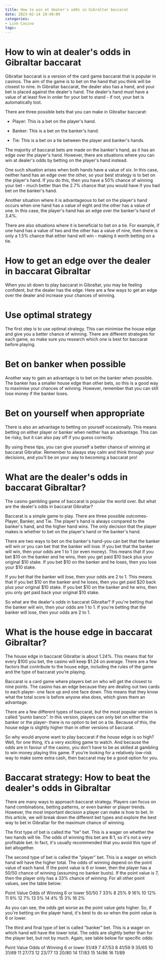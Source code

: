 ```yaml
---
title: How to win at dealer's odds in Gibraltar baccarat
date: 2023-02-14 19:49:09
categories:
- Live Casino
tags:
---
```



#  How to win at dealer's odds in Gibraltar baccarat

Gibraltar baccarat is a version of the card game baccarat that is popular in casinos. The aim of the game is to bet on the hand that you think will be closest to nine. In Gibraltar baccarat, the dealer also has a hand, and your bet is placed against the dealer's hand. The dealer's hand must have a value of at least five in order for your bet to stand - if not, your bet is automatically lost.

There are three possible bets that you can make in Gibraltar baccarat:

- Player: This is a bet on the player's hand.

- Banker: This is a bet on the banker's hand.

- Tie: This is a bet on a tie between the player and banker's hands.


The majority of baccarat bets are made on the banker's hand, as it has an edge over the player's hand. However, there are situations where you can win at dealer's odds by betting on the player's hand instead.

One such situation arises when both hands have a value of six. In this case, neither hand has an edge over the other, so your best strategy is to bet on the player's hand. If you do this, then you have a 50% chance of winning your bet - much better than the 2.7% chance that you would have if you had bet on the banker's hand.

Another situation where it is advantageous to bet on the player's hand occurs when one hand has a value of eight and the other has a value of one. In this case, the player's hand has an edge over the banker's hand of 3.4%.

There are also situations where it is beneficial to bet on a tie. For example, if one hand has a value of two and the other has a value of nine, then there is only a 1.5% chance that either hand will win - making it worth betting on a tie.

#  How to get an edge over the dealer in baccarat Gibraltar

When you sit down to play baccarat in Gibraltar, you may be feeling confident, but the dealer has the edge. Here are a few ways to get an edge over the dealer and increase your chances of winning.

# Use optimal strategy

The first step is to use optimal strategy. This can minimise the house edge and give you a better chance of winning. There are different strategies for each game, so make sure you research which one is best for baccarat before playing.

# Bet on banker when possible

Another way to gain an advantage is to bet on the banker when possible. The banker has a smaller house edge than other bets, so this is a good way to maximise your chances of winning. However, remember that you can still lose money if the banker loses.

# Bet on yourself when appropriate

There is also an advantage to betting on yourself occasionally. This means betting on either player or banker when neither has an advantage. This can be risky, but it can also pay off if you guess correctly.

By using these tips, you can give yourself a better chance of winning at baccarat Gibraltar. Remember to always stay calm and think through your decisions, and you’ll be on your way to becoming a baccarat pro!

#  What are the dealer's odds in baccarat Gibraltar?

The casino gambling game of baccarat is popular the world over. But what are the dealer's odds in baccarat Gibraltar?

Baccarat is a simple game to play. There are three possible outcomes-Player, Banker, and Tie. The player's hand is always compared to the banker's hand, and the higher hand wins. The only decision that the player makes is whether to bet on the player's hand or the banker's hand.

There are two ways to bet on the banker's hand-you can bet that the banker will win or you can bet that the banker will lose. If you bet that the banker will win, then your odds are 1 to 1 (or even money). This means that if you bet $10 on the banker and he wins, then you get paid $10 back plus your original $10 stake. If you bet $10 on the banker and he loses, then you lose your $10 stake.

If you bet that the banker will lose, then your odds are 2 to 1. This means that if you bet $10 on the banker and he loses, then you get paid $20 back plus your original $10 stake. If you bet $10 on the banker and he wins, then you only get paid back your original $10 stake.

So what are the dealer's odds in baccarat Gibraltar? If you're betting that the banker will win, then your odds are 1 to 1. If you're betting that the banker will lose, then your odds are 2 to 1.

#  What is the house edge in baccarat Gibraltar?

The house edge in baccarat Gibraltar is about 1.24%. This means that for every $100 you bet, the casino will keep $1.24 on average. There are a few factors that contribute to the house edge, including the rules of the game and the type of baccarat you’re playing.

Baccarat is a card game where players bet on who will get the closest to nine points. The casino has an edge because they are dealing out two cards to each player- one face up and one face down. This means that they know what the total score is before anyone else does, which gives them an advantage.

There are a few different types of baccarat, but the most popular version is called “punto banco”. In this version, players can only bet on either the banker or the player- there is no option to bet on a tie. Because of this, the house edge is slightly higher than in other versions of baccarat.

So why would anyone want to play baccarat if the house edge is so high? Well, for one thing, it’s a very exciting game to watch. And because the odds are in favour of the casino, you don’t have to be as skilled at gambling to win money playing this game. If you’re looking for a relatively low-risk way to make some extra cash, then baccarat may be a good option for you.

#  Baccarat strategy: How to beat the dealer's odds in Gibraltar

There are many ways to approach baccarat strategy. Players can focus on hand combinations, betting patterns, or even banker or player trends. However, the most important decision a player can make is how to bet. In this article, we will break down the different bet types and explore the best way to bet in Gibraltar for the maximum chance of winning.

The first type of bet is called the "tie" bet. This is a wager on whether the two hands will tie. The odds of winning this bet are 8:1, so it's not a very profitable bet. In fact, it's usually recommended that you avoid this type of bet altogether.

The second type of bet is called the "player" bet. This is a wager on which hand will have the higher total. The odds of winning depend on the point value of each hand. If the point value is 6 or lower, then the player has a 50/50 chance of winning (assuming no banker busts). If the point value is 7, then the player only has a 33% chance of winning. For all other point values, see the table below:

Point Value Odds of Winning 6 or lower 50/50 7 33% 8 25% 9 16% 10 12% 11 9% 12 7% 13 5% 14 4% 15 3% 16 2%

As you can see, the odds get worse as the point value gets higher. So, if you're betting on the player hand, it's best to do so when the point value is 6 or lower.

The third and final type of bet is called "banker" bet. This is a wager on which hand will have the lower total. The odds are slightly better than for the player bet, but not by much. Again, see table below for specific odds:

Point Value Odds of Winning 6 or lower 51/49 7 47/53 8 41/59 9 35/65 10 31/69 11 27/73 12 23/77 13 20/80 14 17/83 15 14/86 16 11/89